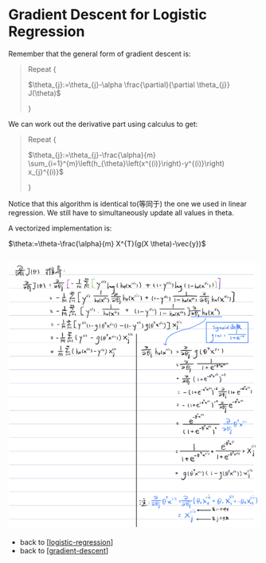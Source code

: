 # Gradient Descent for Logistic Regression

Remember that the general form of gradient descent is:

>Repeat \{
>
>$\theta_{j}:=\theta_{j}-\alpha \frac{\partial}{\partial \theta_{j}} J(\theta)$
>
>}

We can work out the derivative part using calculus to get:

>Repeat \{ 
>
>$\theta_{j}:=\theta_{j}-\frac{\alpha}{m} \sum_{i=1}^{m}\left(h_{\theta}\left(x^{(i)}\right)-y^{(i)}\right) x_{j}^{(i)}$
>
>}

Notice that this algorithm is identical to(等同于) the one we used in linear regression. 
We still have to simultaneously update all values in theta.

A vectorized implementation is:

$\theta:=\theta-\frac{\alpha}{m} X^{T}(g(X \theta)-\vec{y})$

![Derivation of the formula](../img/Derivation%20of%20the%20formula.png)
---

- back to [[logistic-regression]] 
- back to [[gradient-descent]]


[//begin]: # "Autogenerated link references for markdown compatibility"
[logistic-regression]: logistic-regression "Logistic Regression"
[gradient-descent]: gradient-descent "Gradient Descent"
[//end]: # "Autogenerated link references"